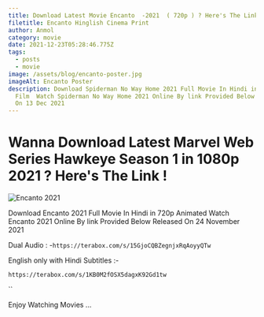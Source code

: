 ```yaml
---
title: Download Latest Movie Encanto  -2021  ( 720p ) ? Here's The Link !
filetitle: Encanto Hinglish Cinema Print
author: Anmol
category: movie
date: 2021-12-23T05:28:46.775Z
tags:
  - posts
  - movie
image: /assets/blog/encanto-poster.jpg
imageAlt: Encanto Poster
description: Download Spiderman No Way Home 2021 Full Movie In Hindi in 720p MCU
  Film  Watch Spiderman No Way Home 2021 Online By link Provided Below Released
  On 13 Dec 2021
---
```

# Wanna Download Latest Marvel Web Series Hawkeye Season 1 in 1080p 2021 ? Here's The Link !

![Encanto 2021](/assets/blog/encanto-poster.jpg "Encanto 2021")

Download Encanto 2021 Full Movie In Hindi in 720p Animated Watch Encanto 2021 Online By link Provided Below Released On 24 November 2021

Dual Audio  : -`https://terabox.com/s/15GjoCQBZegnjxRqAoyyQTw`

English only with Hindi Subtitles :-

`https://terabox.com/s/1KB0M2fOSX5dagxK92Gd1tw`

``

Enjoy Watching Movies ...